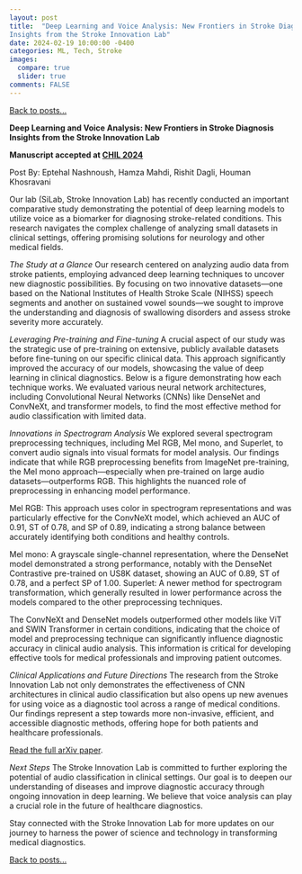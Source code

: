 ```yaml
---
layout: post
title:  "Deep Learning and Voice Analysis: New Frontiers in Stroke Diagnosis
Insights from the Stroke Innovation Lab"
date: 2024-02-19 10:00:00 -0400
categories: ML, Tech, Stroke
images:
  compare: true
  slider: true
comments: FALSE
---
```


[Back to posts...](/posts/index.html)

**Deep Learning and Voice Analysis: New Frontiers in Stroke Diagnosis Insights from the Stroke Innovation Lab**

**Manuscript accepted at [CHIL 2024](https://chilconference.org/)**

Post By: Eptehal Nashnoush, Hamza Mahdi, Rishit Dagli, Houman Khosravani

Our lab (SiLab, Stroke Innovation Lab) has recently conducted an important comparative study demonstrating the potential of deep learning models to utilize voice as a biomarker for diagnosing stroke-related conditions. This research navigates the complex challenge of analyzing small datasets in clinical settings, offering promising solutions for neurology and other medical fields.

*The Study at a Glance*
Our research centered on analyzing audio data from stroke patients, employing advanced deep learning techniques to uncover new diagnostic possibilities. By focusing on two innovative datasets—one based on the National Institutes of Health Stroke Scale (NIHSS) speech segments and another on sustained vowel sounds—we sought to improve the understanding and diagnosis of swallowing disorders and assess stroke severity more accurately.

*Leveraging Pre-training and Fine-tuning*
A crucial aspect of our study was the strategic use of pre-training on extensive, publicly available datasets before fine-tuning on our specific clinical data. This approach significantly improved the accuracy of our models, showcasing the value of deep learning in clinical diagnostics. Below is a figure demonstrating how each technique works. We evaluated various neural network architectures, including Convolutional Neural Networks (CNNs) like DenseNet and ConvNeXt, and transformer models, to find the most effective method for audio classification with limited data. 

*Innovations in Spectrogram Analysis*
We explored several spectrogram preprocessing techniques, including Mel RGB, Mel mono, and Superlet, to convert audio signals into visual formats for model analysis. Our findings indicate that while RGB preprocessing benefits from ImageNet pre-training, the Mel mono approach—especially when pre-trained on large audio datasets—outperforms RGB. This highlights the nuanced role of preprocessing in enhancing model performance.

Mel RGB: This approach uses color in spectrogram representations and was particularly effective for the ConvNeXt model, which achieved an AUC of 0.91, ST of 0.78, and SP of 0.89, indicating a strong balance between accurately identifying both conditions and healthy controls.

Mel mono: A grayscale single-channel representation, where the DenseNet model demonstrated a strong performance, notably with the DenseNet Contrastive pre-trained on US8K dataset, showing an AUC of 0.89, ST of 0.78, and a perfect SP of 1.00. Superlet: A newer method for spectrogram transformation, which generally resulted in lower performance across the models compared to the other preprocessing techniques.

The ConvNeXt and DenseNet models outperformed other models like ViT and SWIN Transformer in certain conditions, indicating that the choice of model and preprocessing technique can significantly influence diagnostic accuracy in clinical audio analysis. This information is critical for developing effective tools for medical professionals and improving patient outcomes.

*Clinical Applications and Future Directions*
The research from the Stroke Innovation Lab not only demonstrates the effectiveness of CNN architectures in clinical audio classification but also opens up new avenues for using voice as a diagnostic tool across a range of medical conditions. Our findings represent a step towards more non-invasive, efficient, and accessible diagnostic methods, offering hope for both patients and healthcare professionals.

[Read the full arXiv paper](https://arxiv.org/abs/2402.10100).

*Next Steps*
The Stroke Innovation Lab is committed to further exploring the potential of audio classification in clinical settings. Our goal is to deepen our understanding of diseases and improve diagnostic accuracy through ongoing innovation in deep learning. We believe that voice analysis can play a crucial role in the future of healthcare diagnostics.

Stay connected with the Stroke Innovation Lab for more updates on our journey to harness the power of science and technology in transforming medical diagnostics.

[Back to posts...](/posts/index.html)
